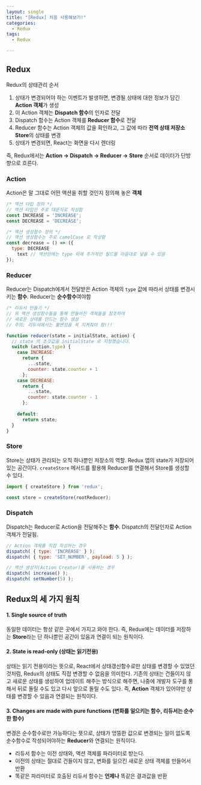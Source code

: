 ```yaml
---
layout: single
title: "[Redux] 처음 사용해보기!"
categories:
  - Redux
tags:
  - Redux  

---
```


## Redux

Redux의 상태관리 순서 

1. 상태가 변경되어야 하는 이벤트가 발생하면, 변경될 상태에 대한 정보가 담긴 **Action 객체**가 생성
2. 이 Action 객체는 **Dispatch 함수**의 인자로 전달
3. Dispatch 함수는 Action 객체를 **Reducer 함수**로 전달
4. Reducer 함수는 Action 객체의 값을 확인하고, 그 값에 따라 **전역 상태 저장소 Store**의 상태를 변경
5. 상태가 변경되면, React는 화면을 다시 렌더링

즉, Redux에서는 **Action → Dispatch → Reducer → Store** 순서로 데이터가 단방향으로 흐른다.




### Action

Action은 말 그대로 어떤 액션을 취할 것인지 정의해 놓은 **객체**

```js
/* 액션 타입 정의 */
// 액션 타입은 주로 대문자로 작성함 
const INCREASE = 'INCREASE';
const DECREASE = 'DECREASE';

/* 액션 생성함수 정의 */
// 액션 생성함수는 주로 camelCase 로 작성함 
const decrease = () => ({
  type: DECREASE
    text // 액션안에는 type 외에 추가적인 필드를 마음대로 넣을 수 있음 
});
```



### Reducer

Reducer는 Dispatch에게서 전달받은 Action 객체의 `type` 값에 따라서 상태를 변경시키는 **함수**. Reducer는 **순수함수**여야함 

```js
/* 리듀서 만들기 */
// 위 액션 생성함수들을 통해 만들어진 객체들을 참조하여
// 새로운 상태를 만드는 함수 생성 
// 주의: 리듀서에서는 불변성을 꼭 지켜줘야 함!!!

function reducer(state = initialState, action) {
  // state 의 초깃값을 initialState 로 지정했습니다.
  switch (action.type) {
    case INCREASE:
      return {
        ...state,
        counter: state.counter + 1
      };
    case DECREASE:
      return {
        ...state,
        counter: state.counter - 1
      };
    
    default:
      return state;
  }
}

```



### Store

Store는 상태가 관리되는 오직 하나뿐인 저장소의 역할. Redux 앱의 state가 저장되어 있는 공간이다.  `createStore` 메서드를 활용해 Reducer를 연결해서 Store를 생성할 수 있다.

```js
import { createStore } from 'redux';

const store = createStore(rootReducer);
```



### Dispatch

Dispatch는 Reducer로 Action을 전달해주는 **함수**. Dispatch의 전달인자로 Action 객체가 전달됨.

```js
// Action 객체를 직접 작성하는 경우
dispatch( { type: 'INCREASE' } );
dispatch( { type: 'SET_NUMBER', payload: 5 } );

// 액션 생성자(Action Creator)를 사용하는 경우
dispatch( increase() );
dispatch( setNumber(5) );
```





## Redux의 세 가지 원칙

#### 1. Single source of truth

동일한 데이터는 항상 같은 곳에서 가지고 와야 한다. 즉, Redux에는 데이터를 저장하는 **Store**라는 단 하나뿐인 공간이 있음과 연결이 되는 원칙이다.



#### 2. State is read-only (상태는 읽기전용)

상태는 읽기 전용이라는 뜻으로, React에서 상태갱신함수로만 상태를 변경할 수 있었던 것처럼, Redux의 상태도 직접 변경할 수 없음을 의미한다. 기존의 상태는 건들이지 않고 새로운 상태를 생성하여 업데이트 해주는 방식으로 해주면, 나중에 개발자 도구를 통해서 뒤로 돌릴 수도 있고 다시 앞으로 돌릴 수도 있다. 즉, **Action** 객체가 있어야만 상태를 변경할 수 있음과 연결되는 원칙이다.



#### 3. Changes are made with pure functions (변화를 일으키는 함수, 리듀서는 순수한 함수)

변경은 순수함수로만 가능하다는 뜻으로, 상태가 엉뚱한 값으로 변경되는 일이 없도록 순수함수로 작성되어야하는 **Reducer**와 연결되는 원칙이다.

- 리듀서 함수는 이전 상태와, 액션 객체를 파라미터로 받는다.
- 이전의 상태는 절대로 건들이지 않고, 변화를 일으킨 새로운 상태 객체를 만들어서 반환
- 똑같은 파라미터로 호출된 리듀서 함수는 **언제나** 똑같은 결과값을 반환







